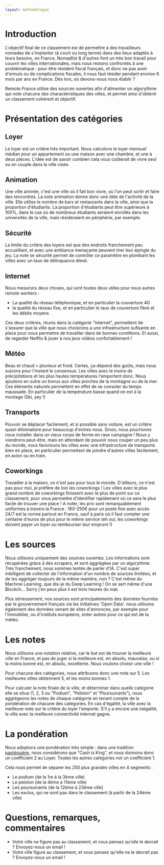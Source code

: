 ```yaml
---
layout: methodologie
---
```

# Introduction

L'objectif final de ce classement est de permettre à des travailleurs nomades de s'implanter (à court ou long terme) dans des lieux adaptés à leurs besoins, en France. Nomadlist & d'autres font un très bon travail pour couvrir les villes internationales, mais nous restons confrontés à une problématique : pour être résident fiscal français, et donc ne pas avoir d'ennuis ou de complications fiscales, il nous faut résider pendant environ 6 mois par ans en France. Dés lors, où devons-nous nous établir ?

Remote France utilise des sources ouvertes afin d'alimenter un algorythme qui note chacune des charactéristiques des villes, et permet ainsi d'obtenir un classement cohérent et objectif.

# Présentation des catégories
## Loyer
Le loyer est un critère très important. Nous calculons le loyer mensuel médian pour un appartement ou une maison avec une chambre, et une à deux pièces. L'idée est de savoir combien cela vous coûterait de vivre seul ou en couple dans la ville visée.


## Animation
Une ville animée, c'est une ville où il fait bon vivre, où l'on peut sortir et faire des rencontres. La note animation donne donc une idée de l'activité de la ville. Elle utilise le nombre de bars et restaurants dans la ville, ainsi que la proportion d'étudiants. La proportion d'étudiants peut être supérieure à 100%, dans le cas où de nombreux étudiants seraient enrollés dans les universités de la ville, mais résideraient en périphérie, par exemple.

## Sécurité
La limite du critère des loyers est que des endroits franchement peu accueillant, et avec une ambiance menaçante peuvent tirer leur épingle du jeu. La note se sécurité permet de contrôler ce paramètre en plombant les villes avec un taux de délinquance élevé.

## Internet
Nous mesurons deux choses, qui sont toutes deux utiles pour nous autres remote workers : 
* La qualité du réseau téléphonique, et en particulier la couverture 4G
* la qualité du réseau fixe, et en particulier le taux de couverture fibre et les débits moyens

Ces deux critères, réunis dans la catégorie "Internet", permettent de s'assurer que la ville que nous choisirons a une infrastructure sufisante en place pour nous permettre de travailler dans de bonnes conditions. Et aussi, de regarder Netflix & jouer à nos jeux vidéos confortablement !

## Météo
Beau et chaud > pluvieux et froid. Certes, ça dépend des goûts, mais nous suivons pour l'instant le consensus. Les villes avec le moins de précipitations et les plus hautes températures l'emportent donc.
Nous ajoutons en outre un bonus aux villes proches de la montagne ou de la mer. Ces éléments naturels permettent en effet de se consoler du temps maussade. En particulier de la température basse quand on est à la montage (Ski, yey !)

## Transports
Pouvoir se déplacer facilement, et si possible sans voiture, est un critère quasi-éliminatoire pour beaucoup d'entres nous. Sinon, nous pourrionns nous installer dans un vieux corps de ferme en rase campagne ! Nous y viendrons peut-être, mais en attendant de pouvoir nous couper un peu plus du monde, nous favorisons les villes avec une infrastructure de transports bien en place, en particulier permettant de joindre d'autres villes facilement, en avion ou en train.

## Coworkings
Travailler à la maison, ce n'est pas pour tous le monde. D'ailleurs, ce n'est pas pour moi, je préfère de loin les coworkings ! Les villes avec le plus grand nombre de coworkings finissent avec le plus de point sur ce classement, pour vous permettre d'identifier rapidement où ce sera le plus facile de trouver une place ! A noter, les prix sont remarquablement uniformes à travers la France : 160-250€ pour un poste fixe avec accès 24/7 est la norme partout en France, sauf à paris où il faut compter une centaine d'euros de plus pour le même service (eh oui, les coworkings doivent payer un loyer ou rembourser leur emprunt !)

# Les sources
Nous utilisons uniquement des sources ouvertes. Les informations sont récupérées grâce à des scrapers, et sont aggrégées par un algorythme. Très franchement, nous sommes tentés de parler d'IA. C'est super intelligent de collecter de l'information d'un nombre de sources limitées, et de les aggréger toujours de la même manière, non ? C'est même du Machine Learning, que dis-je du Deep Learning ! On se sert même d'une Blockch... Sorry j'en peux plus il est trois heures du mat.

Plus sérieusement, nos sources sont principalements des données fournies par le gouvernement français via les initiatives 'Open Data'. nous utilisons également des données venant de sites d'annonces, par exemple pour l'immobilier, ou d'instituts européens, enter autres pour ce qui est de la météo.

# Les notes
Nous utilisons une notation relative, car le but est de trouver la meilleure ville en France, et pas de juger si la meilleure est, en absolu, mauvaise, ou si la moins bonne est, en absolu, excellente. Nous voulons choisir une ville !

Pour chacune des catégories, nous attribuons donc une note sur 5. Les meilleures villes obtiennent 5, et les moins bonnes 1.

Pour calculer la note finale de la ville, et déterminer dans quelle catégorie elle se situe (1, 2, 3 ou "Podium", "Peloton" et "Poursuivants"), nous aggrégeons les notes de chaque catégorie en tenant compte de la pondération de chacune des catégories. En cas d'égalité, la ville avec la meilleure note sur le critère du loyer l'emporte. S'il y a encore une inégalité, la ville avec la meilleure connectivité internet gagne.

# La pondération
Nous adoptons une pondération très simple : dans une tradition [pastéquière](http://larevolutionpasteque.com/), nous considérons que "Cash is King", et nous donnons donc un coefficient 2 au Loyer. Toutes les autres catégories not un coefficient 1.

Cela nous permet de séparer les 250 plus grandes villes en 4 segments :
- Le podium (de la 1re à la 3ème ville)
- Le peloton (de la 4ème à 11ème ville)
- Les poursuivants (de la 12ème à 23ème ville)
- Les exclus, qui ne sont pas dans le classement (à partir de la 24ème ville)

# Questions, remarques, commentaires
- Votre ville ne figure pas au classement, et vous pensez qu'elle le devrait ? Envoyez-nous un email !
- Votre ville figure au classement, et vous pensez qu'elle ne le devrait pas ? Envoyez-nous un email ! 


